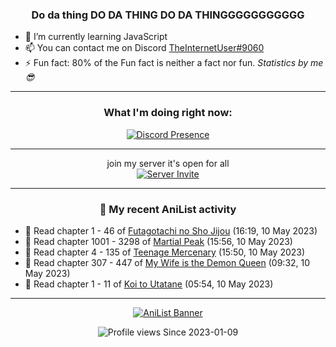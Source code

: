 <div align="center">

### Do da thing DO DA THING DO DA THINGGGGGGGGGGG
</div>

- 🌱 I’m currently learning JavaScript
- 📫 You can contact me on Discord [TheInternetUser#9060](https://discord.com/users/534117072796385300)
- ⚡ Fun fact: 80% of the Fun fact is neither a fact nor fun. _Statistics by me 😎_
<hr>

<div align="center">

### What I'm doing right now:
[![Discord Presence](https://lanyard.cnrad.dev/api/534117072796385300)](https://discord.com/users/534117072796385300)
<hr>

join my server it's open for all <br>
[![Server Invite](https://invidget.switchblade.xyz/bfYgVHxrSs)](https://discord.gg/bfYgVHxrSs)

<hr>
  
### 🌸 My recent AniList activity

</div>

<!-- ANILIST_ACTIVITY:start -->

-   📖 Read chapter 1 - 46 of [Futagotachi no Sho Jijou](https://anilist.co/manga/119472) (16:19, 10 May 2023)
-   📖 Read chapter 1001 - 3298 of [Martial Peak](https://anilist.co/manga/104494) (15:56, 10 May 2023)
-   📖 Read chapter 4 - 135 of [Teenage Mercenary](https://anilist.co/manga/126297) (15:50, 10 May 2023)
-   📖 Read chapter 307 - 447 of [My Wife is the Demon Queen](https://anilist.co/manga/107966) (09:32, 10 May 2023)
-   📖 Read chapter 1 - 11 of [Koi to Utatane](https://anilist.co/manga/99625) (05:54, 10 May 2023)

<!-- ANILIST_ACTIVITY:end -->
<hr>

<div align="center">

[![AniList Banner](https://img.anili.st/User/929966)](https://anilist.co/user/TheInternetUser)

![Profile views](https://gpvc.arturio.dev/TheInternetUse7) Since 2023-01-09

</div>

